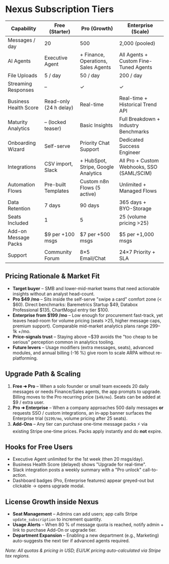 # Nexus Subscription Tiers

| Capability | Free (Starter) | Pro (Growth) | Enterprise (Scale) |
|------------|----------------|--------------|--------------------|
| Messages / day | 20 | 500 | 2,000 (pooled) |
| AI Agents | Executive Agent | + Finance, Operations, Sales Agents | All Agents + Custom Fine-Tuned Agents |
| File Uploads | 5 / day | 50 / day | 200 / day |
| Streaming Responses | – | ✓ | ✓ |
| Business Health Score | Read-only (24 h delay) | Real-time | Real-time + Historical Trend API |
| Maturity Analytics | – (locked teaser) | Basic Insights | Full Breakdown + Industry Benchmarks |
| Onboarding Wizard | Self-serve | Priority Chat Support | Dedicated Success Engineer |
| Integrations | CSV import, Slack | + HubSpot, Stripe, Google Analytics | All Pro + Custom Webhooks, SSO (SAML/SCIM) |
| Automation Flows | Pre-built Templates | Custom n8n Flows (5 active) | Unlimited + Managed Flows |
| Data Retention | 7 days | 90 days | 365 days + BYO-Storage |
| Seats Included | 1 | 5 | 25 (volume pricing >25) |
| Add-on Message Packs | $9 per +100 msgs | $7 per +500 msgs | $5 per +1,000 msgs |
| Support | Community Forum | 8×5 Email/Chat | 24×7 Priority + SLA |

## Pricing Rationale & Market Fit

* **Target buyer** – SMB and lower-mid-market teams that need actionable insights without an analyst head-count.
* **Pro $49 /mo** – Sits inside the self-serve "swipe a card" comfort zone (< $60). Direct benchmarks: Baremetrics Startup $49, Databox Professional $135, ChartMogul entry tier $100.
* **Enterprise from $199 /mo** – Low enough for procurement fast-track, yet leaves head-room for volume pricing (seats >25, higher message caps, premium support). Comparable mid-market analytics plans range $299–$1k +/mo.
* **Price-signals trust** – Staying above ~$39 avoids the "too cheap to be serious" perception common in analytics tooling.
* **Future levers** – Usage modifiers (extra messages, seats), advanced modules, and annual billing (-16 %) give room to scale ARPA without re-platforming.

## Upgrade Path & Scaling

1. **Free ➜ Pro** – When a solo founder or small team exceeds 20 daily messages or needs Finance/Sales agents, the app prompts to upgrade.  Billing moves to the Pro recurring price (`$49/mo`).  Seats can be added at $9 / extra user.
2. **Pro ➜ Enterprise** – When a company approaches 500 daily messages **or** requests SSO / custom integrations, an in-app banner surfaces the Enterprise trial (`$199/mo`, volume pricing after 25 seats).
3. **Add-Ons** – Any tier can purchase one-time message packs ⚡ via existing Stripe one-time prices.  Packs apply instantly and do **not** expire.

## Hooks for Free Users

* Executive Agent unlimited for the 1st week (then 20 msgs/day).  
* Business Health Score (delayed) shows "Upgrade for real-time".  
* Slack integration posts a weekly summary with a "Pro unlock" call-to-action.  
* Dashboard badges (Pro, Enterprise features) appear greyed-out but clickable → opens upgrade modal.

## License Growth inside Nexus

* **Seat Management** – Admins can add users; app calls Stripe `update_subscription` to increment quantity.  
* **Usage Alerts** – When 80 % of message quota is reached, notify admin + link to purchase Add-On or upgrade tier.  
* **Department Expansion** – Enabling a new department (e.g., Marketing) auto-suggests the next tier if advanced agents required.

_Note: All quotas & pricing in USD; EU/UK pricing auto-calculated via Stripe tax regions._ 